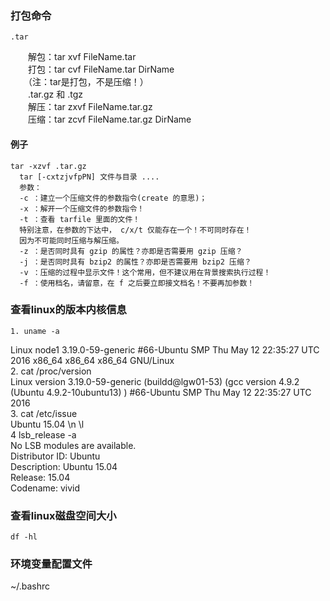 ### 打包命令  
    .tar  
　　解包：tar xvf FileName.tar  
　　打包：tar cvf FileName.tar DirName  
　　（注：tar是打包，不是压缩！）  
　　.tar.gz 和 .tgz  
　　解压：tar zxvf FileName.tar.gz  
　　压缩：tar zcvf FileName.tar.gz DirName
#### 例子  
    tar -xzvf .tar.gz
      tar [-cxtzjvfpPN] 文件与目录 .... 
      参数： 
      -c ：建立一个压缩文件的参数指令(create 的意思)； 
      -x ：解开一个压缩文件的参数指令！ 
      -t ：查看 tarfile 里面的文件！ 
      特别注意，在参数的下达中， c/x/t 仅能存在一个！不可同时存在！ 
      因为不可能同时压缩与解压缩。 
      -z ：是否同时具有 gzip 的属性？亦即是否需要用 gzip 压缩？ 
      -j ：是否同时具有 bzip2 的属性？亦即是否需要用 bzip2 压缩？ 
      -v ：压缩的过程中显示文件！这个常用，但不建议用在背景搜索执行过程！ 
      -f ：使用档名，请留意，在 f 之后要立即接文档名！不要再加参数！

### 查看linux的版本内核信息  
	1. uname -a  
  Linux node1 3.19.0-59-generic #66-Ubuntu SMP Thu May 12 22:35:27 UTC 2016 x86_64 x86_64 x86_64 GNU/Linux  
	2. cat /proc/version  
	Linux version 3.19.0-59-generic (buildd@lgw01-53) (gcc version 4.9.2 (Ubuntu 4.9.2-10ubuntu13) ) #66-Ubuntu SMP Thu May 12 22:35:27 UTC 2016  
	3. cat /etc/issue  
	Ubuntu 15.04 \n \l   
  4 lsb_release -a  
	No LSB modules are available.  
	Distributor ID:	Ubuntu  
	Description:	Ubuntu 15.04  
	Release:	15.04  
	Codename:	vivid  

### 查看linux磁盘空间大小  
	df -hl  
### 环境变量配置文件  
  ~/.bashrc   
  
  
  


